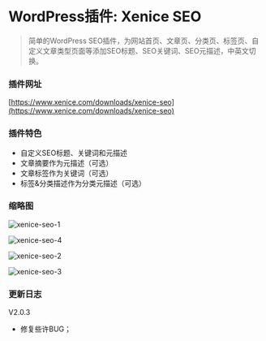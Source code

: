 # WordPress插件: Xenice SEO
> 简单的WordPress SEO插件，为网站首页、文章页、分类页、标签页、自定义文章类型页面等添加SEO标题、SEO关键词、SEO元描述，中英文切换。  

### 插件网址

[https://www.xenice.com/downloads/xenice-seo](https://www.xenice.com/downloads/xenice-seo)
### 插件特色

- 自定义SEO标题、关键词和元描述
- 文章摘要作为元描述（可选）
- 文章标签作为关键词（可选）
- 标签&分类描述作为分类元描述（可选）


### 缩略图

![xenice-seo-1](https://www.xenice.com/wp-content/uploads/2023/05/xenice-seo-1.png)

![xenice-seo-4](https://www.xenice.com/wp-content/uploads/2023/05/xenice-seo-4.png)

![xenice-seo-2](https://www.xenice.com/wp-content/uploads/2023/05/xenice-seo-2.png)

![xenice-seo-3](https://www.xenice.com/wp-content/uploads/2023/05/xenice-seo-3.png)


### 更新日志

V2.0.3
- 修复些许BUG；